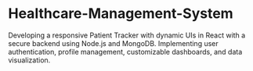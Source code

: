 # Healthcare-Management-System
Developing a responsive Patient Tracker with dynamic UIs in React with a secure backend using Node.js and MongoDB. Implementing user authentication, profile management, customizable dashboards, and data visualization.
